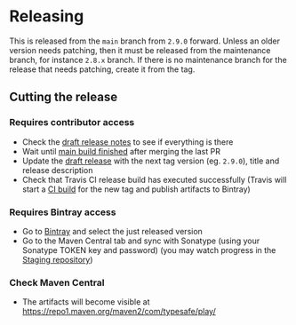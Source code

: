 # Releasing

This is released from the `main` branch from `2.9.0` forward. Unless an older version needs patching, then it must be released from the maintenance branch, for instance `2.8.x` branch. If there is no maintenance branch for the release that needs patching, create it from the tag.

## Cutting the release

### Requires contributor access

- Check the [draft release notes](https://github.com/playframework/play-json/releases) to see if everything is there
- Wait until [main build finished](https://travis-ci.com/github/playframework/play-json/builds) after merging the last PR
- Update the [draft release](https://github.com/playframework/play-json/releases) with the next tag version (eg. `2.9.0`), title and release description
- Check that Travis CI release build has executed successfully (Travis will start a [CI build](https://travis-ci.com/github/playframework/play-json/builds) for the new tag and publish artifacts to Bintray)

### Requires Bintray access

- Go to [Bintray](https://bintray.com/playframework/maven/play-json) and select the just released version
- Go to the Maven Central tab and sync with Sonatype (using your Sonatype TOKEN key and password) (you may watch progress in the [Staging repository](https://oss.sonatype.org/#stagingRepositories))

### Check Maven Central

- The artifacts will become visible at https://repo1.maven.org/maven2/com/typesafe/play/ 
